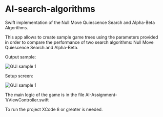 # AI-search-algorithms

Swift implementation of the Null Move Quiescence Search and Alpha-Beta Algorithms.

This app allows to create sample game trees using the parameters provided in order to compare the performance of two search algorithms: Null Move Quiescence Search and Alpha-Beta.

Output sample:

![GUI sample 1](https://github.com/samuelpf/AI-search-algorithms/blob/master/AI-Assignment-1/GUI-sample-1.png)

Setup screen:

![GUI sample 1](https://github.com/samuelpf/AI-search-algorithms/blob/master/AI-Assignment-1/GUI-sample-2.png)

The main logic of the game is in the file AI-Assignment-1/ViewController.swift

To run the project XCode 8 or greater is needed.
